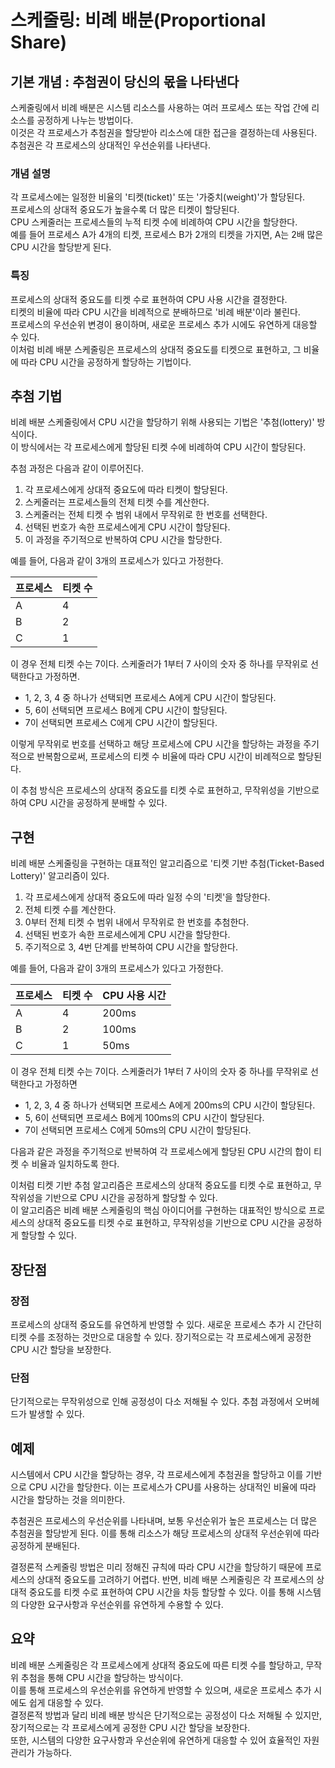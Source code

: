 # 스케줄링: 비례 배분(Proportional Share)

## 기본 개념 : 추첨권이 당신의 몫을 나타낸다
스케줄링에서 비례 배분은 시스템 리소스를 사용하는 여러 프로세스 또는 작업 간에 리소스를 공정하게 나누는 방법이다.  
이것은 각 프로세스가 추첨권을 할당받아 리소스에 대한 접근을 결정하는데 사용된다.  
추첨권은 각 프로세스의 상대적인 우선순위를 나타낸다.

### 개념 설명
각 프로세스에는 일정한 비율의 '티켓(ticket)' 또는 '가중치(weight)'가 할당된다.  
프로세스의 상대적 중요도가 높을수록 더 많은 티켓이 할당된다.  
CPU 스케줄러는 프로세스들의 누적 티켓 수에 비례하여 CPU 시간을 할당한다.  
예를 들어 프로세스 A가 4개의 티켓, 프로세스 B가 2개의 티켓을 가지면, A는 2배 많은 CPU 시간을 할당받게 된다.  

### 특징
프로세스의 상대적 중요도를 티켓 수로 표현하여 CPU 사용 시간을 결정한다.  
티켓의 비율에 따라 CPU 시간을 비례적으로 분배하므로 '비례 배분'이라 불린다.  
프로세스의 우선순위 변경이 용이하며, 새로운 프로세스 추가 시에도 유연하게 대응할 수 있다.  
이처럼 비례 배분 스케줄링은 프로세스의 상대적 중요도를 티켓으로 표현하고, 그 비율에 따라 CPU 시간을 공정하게 할당하는 기법이다.  

## 추첨 기법
비례 배분 스케줄링에서 CPU 시간을 할당하기 위해 사용되는 기법은 '추첨(lottery)' 방식이다.   
이 방식에서는 각 프로세스에게 할당된 티켓 수에 비례하여 CPU 시간이 할당된다.  

추첨 과정은 다음과 같이 이루어진다.

1. 각 프로세스에게 상대적 중요도에 따라 티켓이 할당된다.
2. 스케줄러는 프로세스들의 전체 티켓 수를 계산한다.
3. 스케줄러는 전체 티켓 수 범위 내에서 무작위로 한 번호를 선택한다.
4. 선택된 번호가 속한 프로세스에게 CPU 시간이 할당된다.
5. 이 과정을 주기적으로 반복하여 CPU 시간을 할당한다.

예를 들어, 다음과 같이 3개의 프로세스가 있다고 가정한다.

| 프로세스 | 티켓 수 |
|-----------|---------|
| A         | 4       |
| B         | 2       |  
| C         | 1       |

이 경우 전체 티켓 수는 7이다. 스케줄러가 1부터 7 사이의 숫자 중 하나를 무작위로 선택한다고 가정하면.

- 1, 2, 3, 4 중 하나가 선택되면 프로세스 A에게 CPU 시간이 할당된다.
- 5, 6이 선택되면 프로세스 B에게 CPU 시간이 할당된다.
- 7이 선택되면 프로세스 C에게 CPU 시간이 할당된다.

이렇게 무작위로 번호를 선택하고 해당 프로세스에 CPU 시간을 할당하는 과정을 주기적으로 반복함으로써, 프로세스의 티켓 수 비율에 따라 CPU 시간이 비례적으로 할당된다.

이 추첨 방식은 프로세스의 상대적 중요도를 티켓 수로 표현하고, 무작위성을 기반으로 하여 CPU 시간을 공정하게 분배할 수 있다.

## 구현

비례 배분 스케줄링을 구현하는 대표적인 알고리즘으로 '티켓 기반 추첨(Ticket-Based Lottery)' 알고리즘이 있다.  

1. 각 프로세스에게 상대적 중요도에 따라 일정 수의 '티켓'을 할당한다.
2. 전체 티켓 수를 계산한다.
3. 0부터 전체 티켓 수 범위 내에서 무작위로 한 번호를 추첨한다.
4. 선택된 번호가 속한 프로세스에게 CPU 시간을 할당한다.
5. 주기적으로 3, 4번 단계를 반복하여 CPU 시간을 할당한다.

예를 들어, 다음과 같이 3개의 프로세스가 있다고 가정한다.

| 프로세스 | 티켓 수 | CPU 사용 시간 |
|-----------|---------|----------------|
| A         | 4       | 200ms          |
| B         | 2       | 100ms          |
| C         | 1       | 50ms           |

이 경우 전체 티켓 수는 7이다. 스케줄러가 1부터 7 사이의 숫자 중 하나를 무작위로 선택한다고 가정하면

- 1, 2, 3, 4 중 하나가 선택되면 프로세스 A에게 200ms의 CPU 시간이 할당된다.
- 5, 6이 선택되면 프로세스 B에게 100ms의 CPU 시간이 할당된다.
- 7이 선택되면 프로세스 C에게 50ms의 CPU 시간이 할당된다.

다음과 같은 과정을 주기적으로 반복하여 각 프로세스에게 할당된 CPU 시간의 합이 티켓 수 비율과 일치하도록 한다.

이처럼 티켓 기반 추첨 알고리즘은 프로세스의 상대적 중요도를 티켓 수로 표현하고, 무작위성을 기반으로 CPU 시간을 공정하게 할당할 수 있다.  
이 알고리즘은 비례 배분 스케줄링의 핵심 아이디어를 구현하는 대표적인 방식으로 프로세스의 상대적 중요도를 티켓 수로 표현하고, 무작위성을 기반으로 CPU 시간을 공정하게 할당할 수 있다.

## 장단점
### 장점
프로세스의 상대적 중요도를 유연하게 반영할 수 있다.
새로운 프로세스 추가 시 간단히 티켓 수를 조정하는 것만으로 대응할 수 있다.
장기적으로는 각 프로세스에게 공정한 CPU 시간 할당을 보장한다.

### 단점
단기적으로는 무작위성으로 인해 공정성이 다소 저해될 수 있다.
추첨 과정에서 오버헤드가 발생할 수 있다.

## 예제
시스템에서 CPU 시간을 할당하는 경우, 각 프로세스에게 추첨권을 할당하고 이를 기반으로 CPU 시간을 할당한다. 이는 프로세스가 CPU를 사용하는 상대적인 비율에 따라 시간을 할당하는 것을 의미한다.

추첨권은 프로세스의 우선순위를 나타내며, 보통 우선순위가 높은 프로세스는 더 많은 추첨권을 할당받게 된다. 이를 통해 리소스가 해당 프로세스의 상대적 우선순위에 따라 공정하게 분배된다.

결정론적 스케줄링 방법은 미리 정해진 규칙에 따라 CPU 시간을 할당하기 때문에 프로세스의 상대적 중요도를 고려하기 어렵다. 반면, 비례 배분 스케줄링은 각 프로세스의 상대적 중요도를 티켓 수로 표현하여 CPU 시간을 차등 할당할 수 있다. 이를 통해 시스템의 다양한 요구사항과 우선순위를 유연하게 수용할 수 있다.

## 요약
비례 배분 스케줄링은 각 프로세스에게 상대적 중요도에 따른 티켓 수를 할당하고, 무작위 추첨을 통해 CPU 시간을 할당하는 방식이다.  
이를 통해 프로세스의 우선순위를 유연하게 반영할 수 있으며, 새로운 프로세스 추가 시에도 쉽게 대응할 수 있다.  
결정론적 방법과 달리 비례 배분 방식은 단기적으로는 공정성이 다소 저해될 수 있지만, 장기적으로는 각 프로세스에게 공정한 CPU 시간 할당을 보장한다.  
또한, 시스템의 다양한 요구사항과 우선순위에 유연하게 대응할 수 있어 효율적인 자원 관리가 가능하다.
